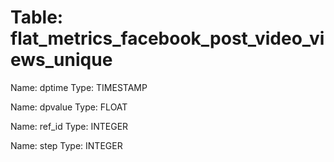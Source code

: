 Table: flat_metrics_facebook_post_video_views_unique
====================================================

Name: dptime
Type: TIMESTAMP

Name: dpvalue
Type: FLOAT

Name: ref_id
Type: INTEGER

Name: step
Type: INTEGER

